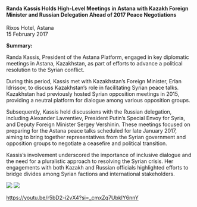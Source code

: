 <h4>Randa Kassis Holds High-Level Meetings in Astana with Kazakh Foreign Minister and Russian Delegation Ahead of 2017 Peace Negotiations</h4>

Rixos Hotel, Astana  
15 February 2017

<b>Summary:</b>

Randa Kassis, President of the Astana Platform, engaged in key diplomatic meetings in Astana, Kazakhstan, as part of efforts to advance a political resolution to the Syrian conflict.

During this period, Kassis met with Kazakhstan’s Foreign Minister, Erlan Idrissov, to discuss Kazakhstan’s role in facilitating Syrian peace talks. Kazakhstan had previously hosted Syrian opposition meetings in 2015, providing a neutral platform for dialogue among various opposition groups. 

Subsequently, Kassis held discussions with the Russian delegation, including Alexander Lavrentiev, President Putin’s Special Envoy for Syria, and Deputy Foreign Minister Sergey Vershinin. These meetings focused on preparing for the Astana peace talks scheduled for late January 2017, aiming to bring together representatives from the Syrian government and opposition groups to negotiate a ceasefire and political transition. 

Kassis’s involvement underscored the importance of inclusive dialogue and the need for a pluralistic approach to resolving the Syrian crisis. Her engagements with both Kazakh and Russian officials highlighted efforts to bridge divides among Syrian factions and international stakeholders.

![](50.jpg)
![](51.JPG)

https://youtu.be/r5bD2-i2vX4?si=_cmxZq7UbklY6nnY  
<p></p>
